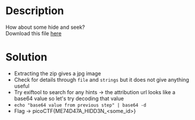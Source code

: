 # Description 
How about some hide and seek?   
Download this file [here](https://artifacts.picoctf.net/c_titan/4/unknown.zip)

# Solution
- Extracting the zip gives a jpg image
- Check for details through `file` and `strings` but it does not give anything useful
- Try exiftool to search for any hints -> the attribution url looks like a base64 value so let's try decoding that value
- `echo "base64 value from previous step" | base64 -d`
- Flag -> picoCTF{ME74D47A_HIDD3N_<some_id>}